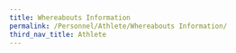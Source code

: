 ```yaml
---
title: Whereabouts Information
permalink: /Personnel/Athlete/Whereabouts Information/
third_nav_title: Athlete
---
```

